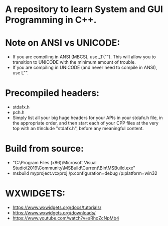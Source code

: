 # A repository to learn System and GUI Programming in C++.

# Note on ANSI vs UNICODE:

- If you are compiling in ANSI (MBCS), use \_T(""). This will allow you to transition to UNICODE with the minimum amount of trouble.
- If you are compiling in UNICODE (and never need to compile in ANSI), use L"".

# Precompiled headers:

- stdafx.h
- pch.h
- Simply list all your big huge headers for your APIs in your stdafx.h file, in the appropriate order, and then start each of your CPP files at the very top with an #include "stdafx.h", before any meaningful content.

# Build from source:

- "C:\Program Files (x86)\Microsoft Visual Studio\2019\Community\MSBuild\Current\Bin\MSBuild.exe"
- msbuild myproject.vcxproj /p:configuration=debug /p:platform=win32

# WXWIDGETS:

- https://www.wxwidgets.org/docs/tutorials/
- https://www.wxwidgets.org/downloads/
- https://www.youtube.com/watch?v=sRhoZcNpMb4
